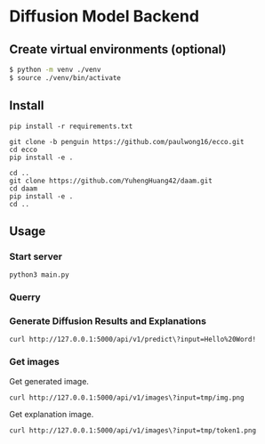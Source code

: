 # Diffusion Model Backend

## Create virtual environments (optional)

~~~sh
$ python -m venv ./venv
$ source ./venv/bin/activate
~~~

## Install

```shell
pip install -r requirements.txt

git clone -b penguin https://github.com/paulwong16/ecco.git
cd ecco
pip install -e . 

cd ..
git clone https://github.com/YuhengHuang42/daam.git
cd daam
pip install -e .
cd ..
```

## Usage

### Start server

```shell
python3 main.py
```

### Querry

### Generate Diffusion Results and Explanations

```shell
curl http://127.0.0.1:5000/api/v1/predict\?input=Hello%20Word!
```

### Get images

Get generated image.

```shell
curl http://127.0.0.1:5000/api/v1/images\?input=tmp/img.png
```

Get explanation image.

```shell
curl http://127.0.0.1:5000/api/v1/images\?input=tmp/token1.png
```